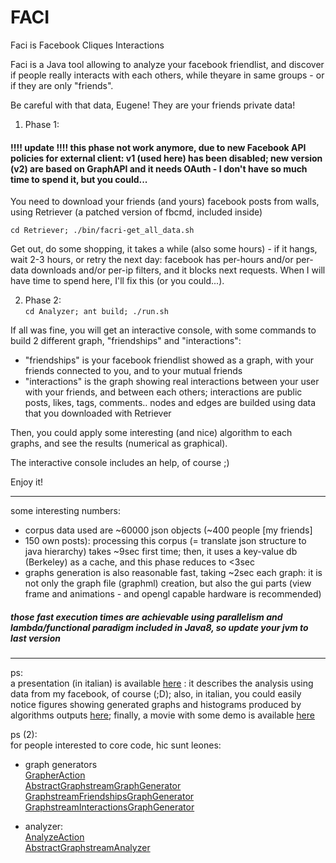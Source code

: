 # FACI

Faci is Facebook Cliques Interactions  


Faci is a Java tool allowing to analyze your facebook friendlist, and discover if people really interacts with each others, while theyare in same groups - or if they are only "friends".


Be careful with that data, Eugene! They are your friends private data!

 1. Phase 1:  
   
  #### !!!! update !!!! this phase not work anymore, due to new Facebook API policies for external client: v1 (used here) has been disabled; new version (v2) are based on GraphAPI and it needs OAuth - I don't have so much time to spend it, but you could...

  You need to download your friends (and yours) facebook posts from walls, using Retriever (a patched version of fbcmd, included inside)

  `cd Retriever; ./bin/facri-get_all_data.sh`

  Get out, do some shopping, it takes a while (also some hours) - if it hangs, wait 2-3 hours, or retry the next day: facebook has per-hours and/or per-data downloads and/or per-ip filters, and it blocks next requests. When I will have time to spend here, I'll fix this (or you could...).

 2. Phase 2:  
`cd Analyzer; ant build; ./run.sh`

  If all was fine, you will get an interactive console, with some commands to build 2 different graph, "friendships" and "interactions":

  * "friendships" is your facebook friendlist showed as a graph, with your friends connected to you, and to your mutual friends
  * "interactions" is the graph showing real interactions between your user with your friends, and between each others; interactions are public posts, likes, tags, comments.. nodes and edges are builded using data that you downloaded with Retriever

Then, you could apply some interesting (and nice) algorithm to each graphs, and see the results (numerical as graphical).  
  
The interactive console includes an help, of course ;)

Enjoy it!


---

   
some interesting numbers:

 * corpus data used are ~60000 json objects (~400 people [my friends]  
 * 150 own posts): processing this corpus (= translate json structure to java hierarchy) takes ~9sec first time; then, it uses a key-value db (Berkeley) as a cache, and this phase reduces to <3sec
 * graphs generation is also reasonable fast, taking ~2sec each graph: it is not only the graph file (graphml) creation, but also the gui parts (view frame and animations - and opengl capable hardware is recommended)


##### those fast execution times are achievable using parallelism and lambda/functional paradigm included in Java8, so update your jvm to last version

-----

ps:  
a presentation (in italian) is available [here](docs/report.pdf) : it describes the analysis using data from my facebook, of course (;D); also, in italian, you could easily notice figures showing generated graphs and histograms produced by algorithms outputs [here](../images/); finally, a movie with some demo is available [here](https://www.youtube.com/watch?v=YdH9RCgZdH8)

ps (2):  
for people interested to core code, hic sunt leones:

* graph generators  
<a href="[https://github.com/k0smik0/FaCI/blob/master/Analyzer/faci/src/console/net/iubris/faci/console/actions/graph/grapher/GrapherAction.java" target="_blank">GrapherAction</a>  
[AbstractGraphstreamGraphGenerator](https://github.com/k0smik0/FaCI/blob/master/Analyzer/faci/src/grapher/net/iubris/faci/grapher/generators/base/graphstream/AbstractGraphstreamGraphGenerator.java)  
[GraphstreamFriendshipsGraphGenerator](https://github.com/k0smik0/FaCI/blob/master/Analyzer/faci/src/grapher/net/iubris/faci/grapher/generators/specialized/friendships/graphstream/GraphstreamFriendshipsGraphGenerator.java)  
[GraphstreamInteractionsGraphGenerator](https://github.com/k0smik0/FaCI/blob/master/Analyzer/faci/src/grapher/net/iubris/faci/grapher/generators/specialized/interactions/graphstream/GraphstreamInteractionsGraphGenerator.java)

* analyzer:  
[AnalyzeAction](https://github.com/k0smik0/FaCI/blob/master/Analyzer/faci/src/console/net/iubris/faci/console/actions/graph/analyzer/AnalyzeAction.java)  
[AbstractGraphstreamAnalyzer](https://github.com/k0smik0/FaCI/blob/master/Analyzer/faci/src/analyzer/net/iubris/faci/analyzer/graphstream/AbstractGraphstreamAnalyzer.java)
    